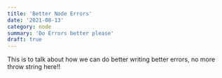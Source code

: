 ```yaml
---
title: 'Better Node Errors'
date: '2021-08-13'
category: node
summary: 'Do Errors better please'
draft: true
---
```

This is to talk about how we can do better writing better errors, no more throw string here!!
